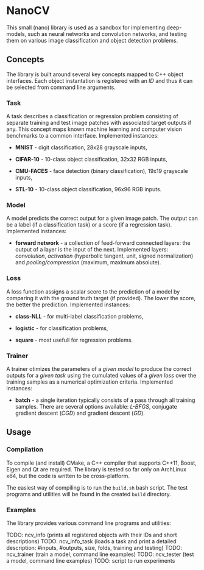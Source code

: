 # NanoCV

This small (nano) library is used as a sandbox for implementing deep-models, such as neural networks and convolution networks, and testing them on various image 
classification and object detection problems. 

## Concepts

The library is built around several key concepts mapped to C++ object interfaces. Each object instantation is registered with an *ID* and thus it can be selected 
from command line arguments. 

### Task

A task describes a classification or regression problem consisting of separate training and test image patches with associated target outputs if any. 
This concept maps known machine learning and computer vision benchmarks to a common interface. Implemented instances: 

* **MNIST** - digit classification, 28x28 grayscale inputs,

* **CIFAR-10** - 10-class object classification, 32x32 RGB inputs,

* **CMU-FACES** - face detection (binary classification), 19x19 grayscale inputs,

* **STL-10** - 10-class object classification, 96x96 RGB inputs.

### Model

A model predicts the correct output for a given image patch. The output can be a label (if a classification task) or a score (if a regression task). Implemented instances:

* **forward network** - a collection of feed-forward connected layers: the output of a layer is the input of the next. Implemented layers: *convolution*, 
*activation* (hyperbolic tangent, unit, signed normalization) and *pooling/compression* (maximum, maximum absolute).

### Loss 

A loss function assigns a scalar score to the prediction of a model by comparing it with the ground truth target (if provided). 
The lower the score, the better the prediction. Implemented instances:

* **class-NLL** - for multi-label classification problems,

* **logistic** - for classification problems,

* **square** - most usefull for regression problems.

### Trainer

A trainer otimizes the parameters of a *given model* to produce the correct outputs for a *given task* using the cumulated values of a *given loss* over 
the training samples as a numerical optimization criteria. Implemented instances:

* **batch** - a single iteration typically consists of a pass through all training samples. There are several options available: *L-BFGS*, conjugate gradient 
descent (*CGD*) and gradient descent (*GD*).

## Usage

### Compilation

To compile (and install) CMake, a C++ compiler that supports C++11, Boost, Eigen and Qt are required. The library is tested so far only on ArchLinux x64, but the 
code is written to be cross-platform.

The easiest way of compiling is to run the `build.sh` bash script. The test programs and utilities will be found in the created `build` directory.

### Examples

The library provides various command line programs and utilities:

TODO: ncv_info (prints all registered objects with their IDs and short descriptions)
TODO: ncv_info_task (loads a task and print a detailed description: #inputs, #outputs, size, folds, training and testing)
TODO: ncv_trainer (train a model, command line examples)
TODO: ncv_tester (test a model, command line examples)
TODO: script to run experiments




 
